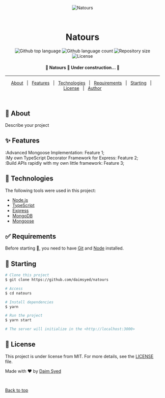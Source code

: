 <div align="center" id="top"> 
  <img src="./.github/app.gif" alt="Natours" />

&#xa0;

  <!-- <a href="https://natours.netlify.app">Demo</a> -->
</div>

<h1 align="center">Natours</h1>

<p align="center">
  <img alt="Github top language" src="https://img.shields.io/github/languages/top/daimsyed/natours?color=56BEB8">

  <img alt="Github language count" src="https://img.shields.io/github/languages/count/daimsyed/natours?color=56BEB8">

  <img alt="Repository size" src="https://img.shields.io/github/repo-size/daimsyed/natours?color=56BEB8">

  <img alt="License" src="https://img.shields.io/github/license/daimsyed/natours?color=56BEB8">

  <!-- <img alt="Github issues" src="https://img.shields.io/github/issues/daimsyed/natours?color=56BEB8" /> -->

  <!-- <img alt="Github forks" src="https://img.shields.io/github/forks/daimsyed/natours?color=56BEB8" /> -->

  <!-- <img alt="Github stars" src="https://img.shields.io/github/stars/daimsyed/natours?color=56BEB8" /> -->
</p>

<!-- Status -->

<h4 align="center">
	🚧  Natours 🚀 Under construction...  🚧
</h4>

<hr>

<p align="center">
  <a href="#dart-about">About</a> &#xa0; | &#xa0; 
  <a href="#sparkles-features">Features</a> &#xa0; | &#xa0;
  <a href="#rocket-technologies">Technologies</a> &#xa0; | &#xa0;
  <a href="#white_check_mark-requirements">Requirements</a> &#xa0; | &#xa0;
  <a href="#checkered_flag-starting">Starting</a> &#xa0; | &#xa0;
  <a href="#memo-license">License</a> &#xa0; | &#xa0;
  <a href="https://github.com/daimsyed" target="_blank">Author</a>
</p>

<br>

## :dart: About

Describe your project

## :sparkles: Features

:Advanced Mongoose Implementation: Feature 1;\
:My own TypeScript Decorator Framework for Express: Feature 2;\
:Build APIs rapidly with my own little framework: Feature 3;

## :rocket: Technologies

The following tools were used in this project:

- [Node.js](https://nodejs.org/en/)
- [TypeScript](https://www.typescriptlang.org/)
- [Express](https://expressjs.com/)
- [MongoDB](https://www.mongodb.com/)
- [Mongoose](https://mongoosejs.com/)

## :white_check_mark: Requirements

Before starting :checkered_flag:, you need to have [Git](https://git-scm.com) and [Node](https://nodejs.org/en/) installed.

## :checkered_flag: Starting

```bash
# Clone this project
$ git clone https://github.com/daimsyed/natours

# Access
$ cd natours

# Install dependencies
$ yarn

# Run the project
$ yarn start

# The server will initialize in the <http://localhost:3000>
```

## :memo: License

This project is under license from MIT. For more details, see the [LICENSE](LICENSE.md) file.

Made with :heart: by <a href="https://github.com/daimsyed" target="_blank">Daim Syed</a>

&#xa0;

<a href="#top">Back to top</a>
